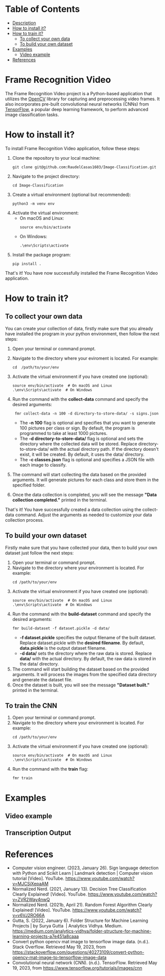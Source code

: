 # Table of Contents
* [Description](https://github.com/RaudelCasas1603/Image-Classification#frame-recognition-video)
* [How to install it?](https://github.com/RaudelCasas1603/Image-Classification#how-to-install-it)
* [How to train it?](https://github.com/RaudelCasas1603/Image-Classification#how-to-train-it)
   * [To collect your own data](https://github.com/RaudelCasas1603/Image-Classification#to-collect-your-own-data)
   * [To build your own dataset](https://github.com/RaudelCasas1603/Image-Classification#to-build-your-own-dataset)
* [Examples](https://github.com/RaudelCasas1603/Image-Classification#examples)
   * [Video example](https://github.com/RaudelCasas1603/Image-Classification#video-example) 
* [References](https://github.com/RaudelCasas1603/Image-Classification#references)

# Frame Recognition Video
The Frame Recognition Video project is a Python-based application that utilizes the [OpenCV](https://github.com/opencv/opencv-python) library for capturing and preprocessing video frames. It also incorporates pre-built convolutional neural networks (CNNs) from [TensorFlow](https://github.com/tensorflow/tensorflow), a popular deep learning framework, to perform advanced image classification tasks.

# How to install it?
To install Frame Recognition Video application, follow these steps:
1. Clone the repository to your local machine:
   ```shell
   git clone git@github.com:RaudelCasas1603/Image-Classification.git
   ```
2. Navigate to the project directory:
   ```shell
   cd Image-Classification
   ```
3. Create a virtual environment (optional but recommended):
   ```shell
   python3 -m venv env
   ```
4. Activate the virtual environment:
   * On macOS and Linux:
     ```shell
     source env/bin/activate
     ```
   * On Windows:
      ```shell
      .\env\Scripts\activate
      ```
5. Install the package program:
   ```shell
   pip install .
   ```
That's it! You have now successfully installed the Frame Recognition Video application.
# How to train it?
## To collect your own data
You can create your collection of data, firstly make sure that you already have installed the program in your
python environment, then follow the next steps:
1. Open your terminal or command prompt.
2. Navigate to the directory where your eviroment is located. For example:
   ```shell
   cd  /path/to/your/env
   ```
3. Activate the virtual environment if you have created one (optional):
   ```shell
   source env/bin/activate  # On macOS and Linux
   .\env\Scripts\activate  # On Windows
   ```
4. Run the command with the **collect-data** command and specify the desired arguments:
   ```shell
    fmr collect-data -n 100 -d directory-to-store-data/ -s signs.json
   ```
   * The **-n 100** flag is optional and specifies that you want to generate 100 pictures per class or sign. By default, the program is programmed to take at least 1000 pictures.
   * The **-d directory-to-store-data/** flag is optional and sets the directory where the collected data will be stored. Replace directory-to-store-data/ with the actual directory path. If the directory doesn't exist, it will be created. By default, it uses the data/ directory.
   * The **-c classes.json** flag is optional and specifies a JSON file with each image to classify.
   
5. The command will start collecting the data based on the provided arguments. It will generate pictures for each class and store them in the specified folder.

6. Once the data collection is completed, you will see the message **"Data collection completed."** printed in the terminal.

That's it! You have successfully created a data collection using the collect-data command. Adjust the arguments as needed to customize your data collection process.
## To build your own dataset
Firstly make sure that you have collected your data, then to build your own dataset just follow the next steps:
1. Open your terminal or command prompt.
2. Navigate to the directory where your environment is located. For example:
   ```shell
   cd /path/to/your/env
   ```
3. Activate the virtual environment if you have created one (optional):
   ```shell
   source env/bin/activate  # On macOS and Linux
   .\env\Scripts\activate  # On Windows
   ```
4. Run the command with the **build-dataset** command and specify the desired arguments:
   ```shell
   fmr build-dataset -f dataset.pickle -d data/
   ```
   * **-f dataset.pickle** specifies the output filename of the built dataset. Replace dataset.pickle with the **desired filename**. By default, **data.pickle** is the output dataset filename.
   * **-d data/** sets the directory where the raw data is stored. Replace **data/** with the actual directory. By default, the raw data is stored in the data/ directory.
5. The command will start building the dataset based on the provided arguments. It will process the images from the specified data directory and generate the dataset file.
6. Once the dataset is built, you will see the message **"Dataset built."** printed in the terminal.

## To train the CNN
1. Open your terminal or command prompt.
2. Navigate to the directory where your environment is located. For example:
   ```shell
   cd /path/to/your/env
   ```
3. Activate the virtual environment if you have created one (optional):
   ```shell
   source env/bin/activate  # On macOS and Linux
   .\env\Scripts\activate  # On Windows
   ```
4. Run the command with the **train** flag:
   ```shell
   fmr train
   ```

# Examples
## Video example   


## Transcription Output


# References
* Computer vision engineer. (2023, January 26). Sign language detection with Python and Scikit Learn | Landmark detection | Computer vision tutorial [Video]. YouTube. https://www.youtube.com/watch?v=MJCSjXepaAM
* Normalized Nerd. (2021, January 13). Decision Tree Classification Clearly Explained! [Video]. YouTube. https://www.youtube.com/watch?v=ZVR2Way4nwQ
* Normalized Nerd. (2021b, April 21). Random Forest Algorithm Clearly Explained! [Video]. YouTube. https://www.youtube.com/watch?v=v6VJ2RO66A
* Gutta, S. (2022, January 6). Folder Structure for Machine Learning Projects | by Surya Gutta  | Analytics Vidhya. Medium. https://medium.com/analytics-vidhya/folder-structure-for-machine-learning-projects-a7e451a8caaa
* Convert python opencv mat image to tensorflow image data. (n.d.). Stack Overflow. Retrieved May 19, 2023, from https://stackoverflow.com/questions/40273109/convert-python-opencv-mat-image-to-tensorflow-image-data
* Convolutional neural network (CNN). (n.d.). TensorFlow. Retrieved May 19, 2023, from https://www.tensorflow.org/tutorials/images/cnn



